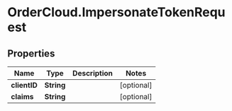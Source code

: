 # OrderCloud.ImpersonateTokenRequest

## Properties
Name | Type | Description | Notes
------------ | ------------- | ------------- | -------------
**clientID** | **String** |  | [optional] 
**claims** | **String** |  | [optional] 



